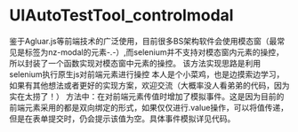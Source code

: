 # UIAutoTestTool_controlmodal
鉴于Agluar.js等前端技术的广泛使用，目前很多BS架构软件会使用模态窗（最常见是标签为nz-modal的元素-.-）,而selenium并不支持对模态窗内元素的操控，所以封装了一个函数实现对模态窗中元素的操控。
该方法实现思路是利用selenium执行原生js对前端元素进行操控
本人是个小菜鸡，也是边摸索边学习，如果有其他想法或者更好的实现方案，欢迎交流（大概率没人看弟弟的代码，因为实在太捞了！）
方法中：在对前端元素传值时增加了模拟事件。这是因为目前的前端元素采用的都是双向绑定的形式，如果仅仅进行.value操作，可以将值传递，但是在表单提交时，仍会提示该值为空。具体事件模拟详见代码。
